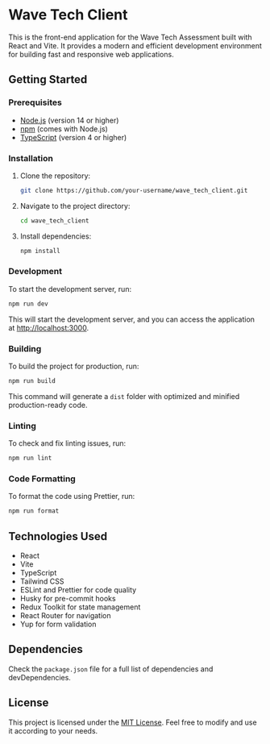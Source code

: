 # Wave Tech Client

This is the front-end application for the Wave Tech Assessment built with React and Vite. It provides a modern and efficient development environment for building fast and responsive web applications.

## Getting Started

### Prerequisites

- [Node.js](https://nodejs.org/) (version 14 or higher)
- [npm](https://www.npmjs.com/) (comes with Node.js)
- [TypeScript](https://www.typescriptlang.org/) (version 4 or higher)

### Installation

1. Clone the repository:

   ```bash
   git clone https://github.com/your-username/wave_tech_client.git
   ```

2. Navigate to the project directory:

   ```bash
   cd wave_tech_client
   ```

3. Install dependencies:

   ```bash
   npm install
   ```

### Development

To start the development server, run:

```bash
npm run dev
```

This will start the development server, and you can access the application at [http://localhost:3000](http://localhost:3000).

### Building

To build the project for production, run:

```bash
npm run build
```

This command will generate a `dist` folder with optimized and minified production-ready code.

### Linting

To check and fix linting issues, run:

```bash
npm run lint
```

### Code Formatting

To format the code using Prettier, run:

```bash
npm run format
```

## Technologies Used

- React
- Vite
- TypeScript
- Tailwind CSS
- ESLint and Prettier for code quality
- Husky for pre-commit hooks
- Redux Toolkit for state management
- React Router for navigation
- Yup for form validation

## Dependencies

Check the `package.json` file for a full list of dependencies and devDependencies.

## License

This project is licensed under the [MIT License](LICENSE). Feel free to modify and use it according to your needs.
